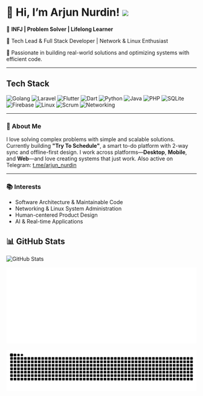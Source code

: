# 👋 Hi, I’m Arjun Nurdin! ![](https://komarev.com/ghpvc/?username=AgungDev)

🎯 **INFJ | Problem Solver | Lifelong Learner**

💼 Tech Lead & Full Stack Developer | Network & Linux Enthusiast

💬 Passionate in building real-world solutions and optimizing systems with efficient code.

---

## Tech Stack
![Golang](https://img.shields.io/badge/Go-00ADD8?style=for-the-badge&logo=go&logoColor=white)
![Laravel](https://img.shields.io/badge/Laravel-F72C1F?style=for-the-badge&logo=laravel&logoColor=white)
![Flutter](https://img.shields.io/badge/Flutter-02569B?style=for-the-badge&logo=flutter&logoColor=white)
![Dart](https://img.shields.io/badge/Dart-0175C2?style=for-the-badge&logo=dart&logoColor=white)
![Python](https://img.shields.io/badge/Python-3776AB?style=for-the-badge&logo=python&logoColor=white)
![Java](https://img.shields.io/badge/Java-ED8B00?style=for-the-badge&logo=openjdk&logoColor=white)
![PHP](https://img.shields.io/badge/PHP-777BB4?style=for-the-badge&logo=php&logoColor=white)
![SQLite](https://img.shields.io/badge/SQLite-003B57?style=for-the-badge&logo=sqlite&logoColor=white)
![Firebase](https://img.shields.io/badge/Firebase-FFCA28?style=for-the-badge&logo=firebase&logoColor=black)
![Linux](https://img.shields.io/badge/Linux-FCC624?style=for-the-badge&logo=linux&logoColor=black)
![Scrum](https://img.shields.io/badge/Scrum-6DB33F?style=for-the-badge&logo=scrumalliance&logoColor=white)
![Networking](https://img.shields.io/badge/Network_Engineer-0078D7?style=for-the-badge&logo=cisco&logoColor=white)

---

### 📌 About Me

I love solving complex problems with simple and scalable solutions.
Currently building **"Try To Schedule"**, a smart to-do platform with 2-way sync and offline-first design.
I work across platforms—**Desktop**, **Mobile**, and **Web**—and love creating systems that just work.
Also active on Telegram: [t.me/arjun\_nurdin](https://t.me/arjun_nurdin)

---

### 📚 Interests

* Software Architecture & Maintainable Code
* Networking & Linux System Administration
* Human-centered Product Design
* AI & Real-time Applications

## 📊 GitHub Stats
![GitHub Stats](https://github-readme-stats.vercel.app/api?username=AgungDev&theme=dark&hide_border=false&count_private=true)

![GitHub activity graph](./github-metrics.svg)

![Snake animation](https://github.com/AgungDev/AgungDev/blob/output/github-contribution-grid-snake.svg)

